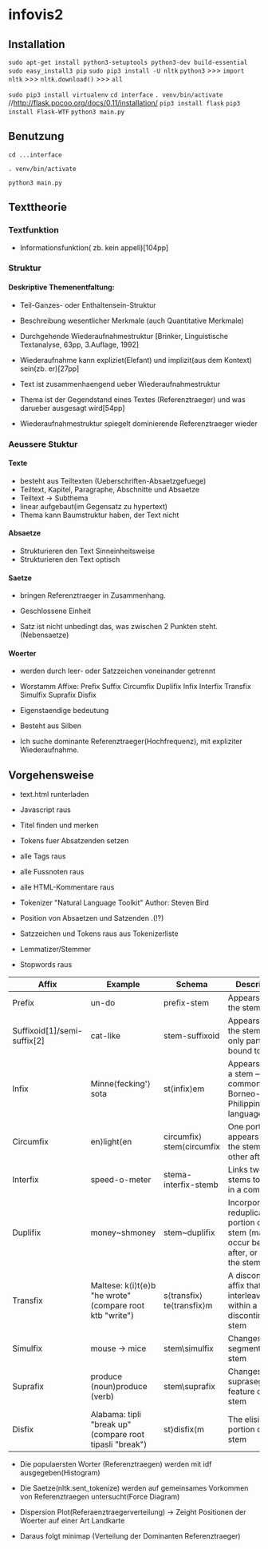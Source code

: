 # infovis2

## Installation
`sudo apt-get install python3-setuptools python3-dev build-essential`
`sudo easy_install3 pip`
`sudo pip3 install -U nltk`
`python3` >>> `import nltk` >>> `nltk.download()` >>> `all`


`sudo pip3 install virtualenv`
`cd interface`
`. venv/bin/activate` //http://flask.pocoo.org/docs/0.11/installation/
`pip3 install flask`
`pip3 install Flask-WTF`
`python3 main.py`


## Benutzung

`cd ...interface`

`. venv/bin/activate`

`python3 main.py`

## Texttheorie
### Textfunktion
- Informationsfunktion( zb. kein appell)[104pp]

### Struktur  
#### Deskriptive Themenentfaltung:
- Teil-Ganzes- oder Enthaltensein-Struktur
- Beschreibung wesentlicher Merkmale (auch Quantitative Merkmale)
- Durchgehende Wiederaufnahmestruktur
[Brinker, Linguistische Textanalyse, 63pp, 3.Auflage, 1992]


- Wiederaufnahme kann expliziet(Elefant) und implizit(aus dem Kontext) sein(zb. er)[27pp]

- Text ist zusammenhaengend ueber Wiederaufnahmestruktur

- Thema ist der Gegendstand eines Textes (Referenztraeger) und was darueber ausgesagt wird[54pp]

- Wiederaufnahmestruktur spiegelt dominierende Referenztraeger wieder

### Aeussere Stuktur

#### Texte
- besteht aus Teiltexten (Ueberschriften-Absaetzgefuege)
- Teiltext, Kapitel, Paragraphe, Abschnitte und Absaetze
- Teiltext -> Subthema
- linear aufgebaut(im Gegensatz zu hypertext)
- Thema kann Baumstruktur haben, der Text nicht

#### Absaetze
- Strukturieren den Text Sinneinheitsweise
- Strukturieren den Text optisch

#### Saetze
- bringen Referenztraeger in Zusammenhang.
- Geschlossene Einheit

- Satz ist nicht unbedingt das, was zwischen 2 Punkten steht.(Nebensaetze)

#### Woerter
- werden durch leer- oder Satzzeichen voneinander getrennt
- Worstamm Affixe: Prefix Suffix Circumfix Duplifix Infix Interfix Transfix Simulfix Suprafix Disfix
- Eigenstaendige bedeutung
- Besteht aus Silben

- Ich suche dominante Referenztraeger(Hochfrequenz), mit expliziter Wiederaufnahme.

## Vorgehensweise
- text.html runterladen
- Javascript raus
- Titel finden und merken
- Tokens fuer Absatzenden setzen
- alle Tags raus
- alle Fussnoten raus
- alle HTML-Kommentare raus

- Tokenizer "Natural Language Toolkit" Author: Steven Bird

- Position von Absaetzen und Satzenden .(!?)
- Satzzeichen und Tokens raus aus Tokenizerliste
- Lemmatizer/Stemmer
- Stopwords raus


| Affix	 | Example	 | Schema | 	Description |
|--------|-----------|--------|---------------|
| Prefix | un-do | prefix-stem | Appears before the stem |
| Suffixoid[1]/semi-suffix[2] | cat-like | stem-suffixoid | Appears after the stem, but is only partially bound to it |
| Infix | Minne⟨fecking'⟩sota | st⟨infix⟩em | Appears within a stem — common in Borneo-Philippines languages |
| Circumfix | en⟩light⟨en | circumfix⟩stem⟨circumfix | One portion appears before the stem, the other after |
| Interfix | speed-o-meter | stema-interfix-stemb | Links two stems together in a compound |
| Duplifix | money~shmoney | stem~duplifix | Incorporates a reduplicated portion of a stem (may occur before, after, or within the stem) |
| Transfix | Maltese: k⟨i⟩t⟨e⟩b "he wrote" (compare root ktb "write") | s⟨transfix⟩te⟨transfix⟩m | A discontinuous affix that interleaves within a discontinuous stem |
| Simulfix | mouse → mice | stem\simulfix | Changes a segment of a stem |
| Suprafix | produce (noun)produce (verb) | stem\suprafix | Changes a suprasegmental feature of a stem |
| Disfix | Alabama: tipli "break up" (compare root tipasli "break") | st⟩disfix⟨m | The elision of a portion of a stem |

- Die populaersten Worter (Referenztraegen) werden mit idf ausgegeben(Histogram)

- Die Saetze(nltk.sent_tokenize) werden auf gemeinsames Vorkommen von Referenztraegen untersucht(Force Diagram)

- Dispersion Plot(Referaenztraegerverteilung)
-> Zeight Positionen der Woerter auf einer Art Landkarte

- Daraus folgt minimap (Verteilung der Dominanten Referenztraeger)
